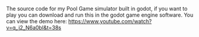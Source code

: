 The source code for my Pool Game simulator built in godot, if you want to play you can download and run this in the godot game engine software. 
You can view the demo here: https://www.youtube.com/watch?v=q_j2_N6a0bI&t=38s
